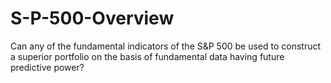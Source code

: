 # S-P-500-Overview

Can any of the fundamental indicators of the S&P 500 be used to construct a superior portfolio on the basis of fundamental data having future predictive power? 
